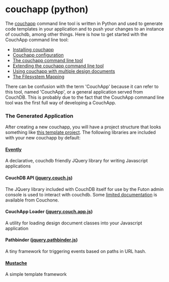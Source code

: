 # couchapp (python)

The [couchapp](couchapp-python.md)
command line tool is written in Python and used to generate code templates in
your application and to push your changes to an instance of couchdb, among
other things. Here is how to get started with the CouchApp command line tool:

  * [Installing couchapp](installing.md)
  * [Couchapp configuration](couchapp-config.md)
  * [The couchapp command line tool](couchapp-usage.md)
  * [Extending the couchapp command line tool](couchapp-extend.md)
  * [Using couchapp with multiple design documents](multiple-design-docs.md)
  * [The Filesystem Mapping](filesystem-mapping.md)

There can be confusion with the term 'CouchApp' because it can refer to this
tool, named 'CouchApp', or a general application served from CouchDB. This is
probably due to the fact that the CouchApp command line tool was the first
full way of developing a CouchApp.

### The Generated Application

After creating a new couchapp, you will have a project structure that looks
something like [this template project](https://github.com/jchris/proto). The following
libraries are included with your new couchapp by default:

#### [Evently](evently.md)

A declarative, couchdb friendly JQuery library for writing Javascript
applications

#### CouchDB API ([jquery.couch.js](http://github.com/apache/couchdb/blob/trunk/share/www/script/jquery.couch.js))

 The JQuery library included with CouchDB itself for use by the Futon admin
console is used to interact with couchdb. Some 
[limited documentation](http://www.couch.io/page/library-jquery-couch-js-database) is available from Couchone.

#### CouchApp Loader ([jquery.couch.app.js](https://github.com/couchapp/couchapp/blob/master/couchapp/templates/vendor/_attachments/jquery.couch.app.js))

A utility for loading design document classes into your Javascript application

#### Pathbinder ([jquery.pathbinder.js](http://couchapp.couchone.com/docs/_design/docs/index.html#/topic/pathbinder))

A tiny framework for triggering events based on paths in URL hash.

#### [Mustache](https://github.com/janl/mustache.js)

A simple template framework

